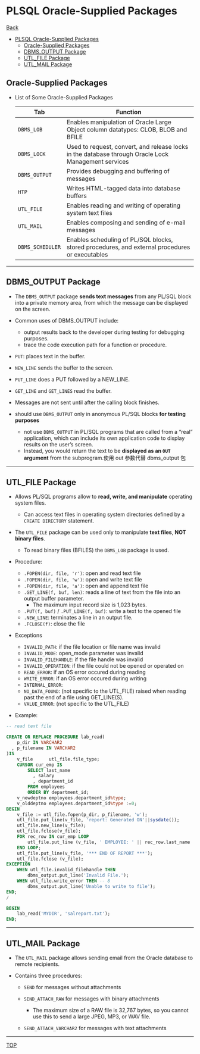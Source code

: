 # PLSQL Oracle-Supplied Packages

[Back](../index.md)

- [PLSQL Oracle-Supplied Packages](#plsql-oracle-supplied-packages)
  - [Oracle-Supplied Packages](#oracle-supplied-packages)
  - [DBMS\_OUTPUT Package](#dbms_output-package)
  - [UTL\_FILE Package](#utl_file-package)
  - [UTL\_MAIL Package](#utl_mail-package)

## Oracle-Supplied Packages

- List of Some Oracle-Supplied Packages

  | Tab              | Function                                                                                            |
  | ---------------- | --------------------------------------------------------------------------------------------------- |
  | `DBMS_LOB`       | Enables manipulation of Oracle Large Object column datatypes: CLOB, BLOB and BFILE                  |
  | `DBMS_LOCK`      | Used to request, convert, and release locks in the database through Oracle Lock Management services |
  | `DBMS_OUTPUT`    | Provides debugging and buffering of messages                                                        |
  | `HTP`            | Writes HTML-tagged data into database buffers                                                       |
  | `UTL_FILE`       | Enables reading and writing of operating system text files                                          |
  | `UTL_MAIL`       | Enables composing and sending of e-mail messages                                                    |
  | `DBMS_SCHEDULER` | Enables scheduling of PL/SQL blocks, stored procedures, and external procedures or executables      |

---

## DBMS_OUTPUT Package

- The `DBMS_OUTPUT` package **sends text messages** from any PL/SQL block into a private memory area, from which the message can be displayed on the screen.

- Common uses of DBMS_OUTPUT include:

  - output results back to the developer during testing for debugging purposes.
  - trace the code execution path for a function or procedure.

- `PUT`: places text in the buffer.
- `NEW_LINE` sends the buffer to the screen.
- `PUT_LINE` does a PUT followed by a NEW_LINE.
- `GET_LINE` and `GET_LINES` read the buffer.
- Messages are not sent until after the calling block finishes.

- should use `DBMS_OUTPUT` only in anonymous PL/SQL blocks **for testing purposes**

  - not use `DBMS_OUTPUT` in PL/SQL programs that are called from a “real” application, which can include its own application code to display results on the user’s screen.
  - Instead, you would return the text to be **displayed as an `OUT` argument** from the subprogram.使用 out 参数代替 dbms_output 包

---

## UTL_FILE Package

- Allows PL/SQL programs allow to **read, write, and manipulate** operating system files.

  - Can access text files in operating system directories defined by a `CREATE DIRECTORY` statement.

- The `UTL_FILE` package can be used only to manipulate **text files**, **NOT binary files**.

  - To read binary files (BFILES) the `DBMS_LOB` package is used.

- Procedure:

  - `.FOPEN(dir, file, 'r')`: open and read text file
  - `.FOPEN(dir, file, 'w')`: open and write text file
  - `.FOPEN(dir, file, 'a')`: open and append text file
  - `.GET_LINE(f, buf, len)`: reads a line of text from the file into an output buffer parameter.
    - The maximum input record size is 1,023 bytes.
  - `.PUT(f, buf)` / `.PUT_LINE(f, buf)`: write a text to the opened file
  - `.NEW_LINE`: terminates a line in an output file.
  - `.FCLOSE(f)`: close the file

- Exceptions

  - `INVALID_PATH`: if the file location or file name was invalid
  - `INVALID_MODE`: open_mode parameter was invalid
  - `INVALID_FILEHANDLE`: if the file handle was invalid
  - `INVALID_OPERATION`: if the file could not be opened or operated on
  - `READ_ERROR`: if an OS error occured during reading
  - `WRITE_ERROR`: if an OS error occured during writing
  - `INTERNAL_ERROR`:
  - `NO_DATA_FOUND`: (not specific to the UTL_FILE) raised when reading past the end of a file using GET_LINE(S).
  - `VALUE_ERROR`: (not specific to the UTL_FILE)

- Example:

```sql
-- read text file

CREATE OR REPLACE PROCEDURE lab_read(
    p_dir IN VARCHAR2
  , p_filename IN VARCHAR2
)IS
    v_file      utl_file.file_type;
    CURSOR cur_emp IS
        SELECT last_name
          , salary
          , department_id
        FROM employees
        ORDER BY department_id;
    v_newdeptno employees.department_id%type;
    v_olddeptno employees.department_id%type :=0;
BEGIN
    v_file := utl_file.fopen(p_dir, p_filename, 'w');
    utl_file.put_line(v_file, 'report: Generated ON'||sysdate());
    utl_file.new_line(v_file);
    utl_file.fclose(v_file);
    FOR rec_row IN cur_emp LOOP
        utl_file.put_line (v_file, ' EMPLOYEE: ' || rec_row.last_name || 'earns: ' || rec_row.salary);
    END LOOP;
    utl_file.put_line(v_file, '*** END OF REPORT ***');
    utl_file.fclose (v_file);
EXCEPTION
    WHEN utl_file.invalid_filehandle THEN
        dbms_output.put_line('Invalid File.');
    WHEN utl_file.write_error THEN -- 8
        dbms_output.put_line('Unable to write to file');
END;
/

BEGIN
    lab_read('MYDIR', 'salreport.txt');
END;
```

---

## UTL_MAIL Package

- The `UTL_MAIL` package allows sending email from the Oracle database to remote recipients.

- Contains three procedures:

  - `SEND` for messages without attachments
  - `SEND_ATTACH_RAW` for messages with binary attachments

    - The maximum size of a RAW file is 32,767 bytes, so you cannot use this to send a large JPEG, MP3, or WAV file.

  - `SEND_ATTACH_VARCHAR2` for messages with text attachments

---

[TOP](#plsql-oracle-supplied-packages)
